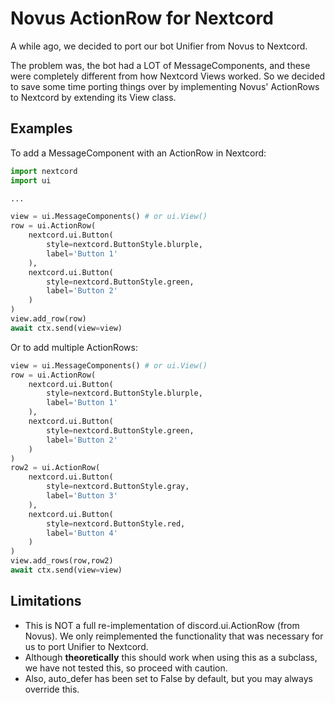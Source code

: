 # Novus ActionRow for Nextcord
A while ago, we decided to port our bot Unifier from Novus to Nextcord.

The problem was, the bot had a LOT of MessageComponents, and these were completely 
different from how Nextcord Views worked. So we decided to save some time porting 
things over by implementing Novus' ActionRows to Nextcord by extending its View class.

## Examples
To add a MessageComponent with an ActionRow in Nextcord:
```py
import nextcord
import ui

...

view = ui.MessageComponents() # or ui.View()
row = ui.ActionRow(
    nextcord.ui.Button(
        style=nextcord.ButtonStyle.blurple,
        label='Button 1'
    ),
    nextcord.ui.Button(
        style=nextcord.ButtonStyle.green,
        label='Button 2'
    )
)
view.add_row(row)
await ctx.send(view=view)
```

Or to add multiple ActionRows:
```py
view = ui.MessageComponents() # or ui.View()
row = ui.ActionRow(
    nextcord.ui.Button(
        style=nextcord.ButtonStyle.blurple,
        label='Button 1'
    ),
    nextcord.ui.Button(
        style=nextcord.ButtonStyle.green,
        label='Button 2'
    )
)
row2 = ui.ActionRow(
    nextcord.ui.Button(
        style=nextcord.ButtonStyle.gray,
        label='Button 3'
    ),
    nextcord.ui.Button(
        style=nextcord.ButtonStyle.red,
        label='Button 4'
    )
)
view.add_rows(row,row2)
await ctx.send(view=view)
```

## Limitations
- This is NOT a full re-implementation of discord.ui.ActionRow (from Novus). We
  only reimplemented the functionality that was necessary for us to port Unifier
  to Nextcord.
- Although **theoretically** this should work when using this as a subclass, we
  have not tested this, so proceed with caution.
- Also, auto_defer has been set to False by default, but you may always override
  this.
